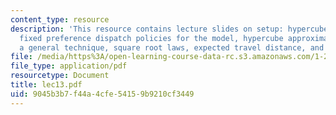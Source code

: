 ```yaml
---
content_type: resource
description: 'This resource contains lecture slides on setup: hypercube queueing model,
  fixed preference dispatch policies for the model, hypercube approximation procedure:
  a general technique, square root laws, expected travel distance, and Jensen''s inequality.'
file: /media/https%3A/open-learning-course-data-rc.s3.amazonaws.com/1-203j-logistical-and-transportation-planning-methods-fall-2006/9045b3b7f44a4cfe54159b9210cf3449_lec13.pdf
file_type: application/pdf
resourcetype: Document
title: lec13.pdf
uid: 9045b3b7-f44a-4cfe-5415-9b9210cf3449
---
```

